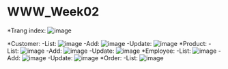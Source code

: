 # WWW_Week02
*Trang index:
![image](https://github.com/PhuongThiLanHuong/WWW_Week02/assets/125435868/d8ab1029-14ed-4f3f-a88a-2cdf90f9deea)

*Customer:
-List:
![image](https://github.com/PhuongThiLanHuong/WWW_Week02/assets/125435868/c842e1c6-7e28-4f04-a5f7-343cc03bdbc5)
-Add:
![image](https://github.com/PhuongThiLanHuong/WWW_Week02/assets/125435868/50437e67-f163-497d-b8ae-b00b7a22fea9)
-Update:
![image](https://github.com/PhuongThiLanHuong/WWW_Week02/assets/125435868/69dcd0e0-d8d6-4bfa-8d49-94d7202199c6)
*Product:
-List:
![image](https://github.com/PhuongThiLanHuong/WWW_Week02/assets/125435868/decff857-05f4-42f6-bb42-fc763934884a)
-Add:
![image](https://github.com/PhuongThiLanHuong/WWW_Week02/assets/125435868/c5b85b6f-fb93-49a3-a020-8cdef16f5338)
-Update:
![image](https://github.com/PhuongThiLanHuong/WWW_Week02/assets/125435868/62439ac1-5d5c-439d-aca3-48d642e768e3)
*Employee:
-List:
![image](https://github.com/PhuongThiLanHuong/WWW_Week02/assets/125435868/1c0de1f5-4934-4a7c-be41-18d0a7f957f1)
-Add:
![image](https://github.com/PhuongThiLanHuong/WWW_Week02/assets/125435868/edb479af-0d45-4293-a587-b2d8f33ec45e)
-Update:
![image](https://github.com/PhuongThiLanHuong/WWW_Week02/assets/125435868/a89d9a90-43b3-466d-acfa-7d2b017bb402)
*Order:
-List:
![image](https://github.com/PhuongThiLanHuong/WWW_Week02/assets/125435868/9dec8f96-1ffe-49a0-bbe8-98913e43a247)





